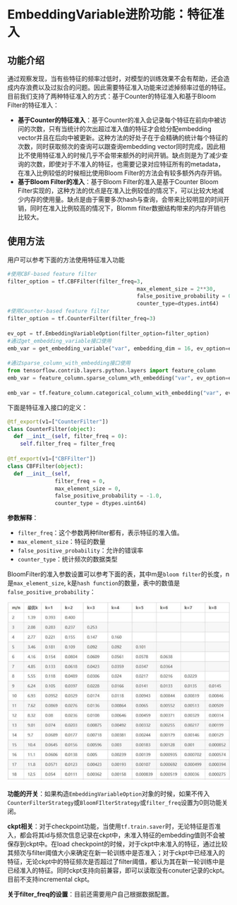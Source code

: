 # EmbeddingVariable进阶功能：特征准入
## 功能介绍
通过观察发现，当有些特征的频率过低时，对模型的训练效果不会有帮助，还会造成内存浪费以及过拟合的问题。因此需要特征准入功能来过滤掉频率过低的特征。
目前我们支持了两种特征准入的方式：基于Counter的特征准入和基于Bloom Filter的特征准入：

- **基于Counter的特征准入**：基于Counter的准入会记录每个特征在前向中被访问的次数，只有当统计的次出超过准入值的特征才会给分配embedding vector并且在后向中被更新。这种方法的好处子在于会精确的统计每个特征的次数，同时获取频次的查询可以跟查询embedding vector同时完成，因此相比不使用特征准入的时候几乎不会带来额外的时间开销。缺点则是为了减少查询的次数，即使对于不准入的特征，也需要记录对应特征所有的metadata，在准入比例较低的时候相比使用Bloom Filter的方法会有较多额外内存开销。
- **基于Bloom Filter的准入**：基于Bloom Filter的准入是基于Counter Bloom Filter实现的，这种方法的优点是在准入比例较低的情况下，可以比较大地减少内存的使用量。缺点是由于需要多次hash与查询，会带来比较明显的时间开销，同时在准入比例较高的情况下，Blomm filter数据结构带来的内存开销也比较大。

## 使用方法

用户可以参考下面的方法使用特征准入功能

```python
#使用CBF-based feature filter
filter_option = tf.CBFFilter(filter_freq=3,
                                         max_element_size = 2**30,
                                         false_positive_probability = 0.01,
                                         counter_type=dtypes.int64)
#使用Counter-based feature filter
filter_option = tf.CounterFilter(filter_freq=3)

ev_opt = tf.EmbeddingVariableOption(filter_option=filter_option)
#通过get_embedding_variable接口使用
emb_var = get_embedding_variable("var", embedding_dim = 16, ev_option=ev_opt)

#通过sparse_column_with_embedding接口使用
from tensorflow.contrib.layers.python.layers import feature_column
emb_var = feature_column.sparse_column_wth_embedding("var", ev_option=ev_opt)

emb_var = tf.feature_column.categorical_column_with_embedding("var", ev_option=ev_opt)
```
下面是特征准入接口的定义：
```python
@tf_export(v1=["CounterFilter"])
class CounterFilter(object):
  def __init__(self, filter_freq = 0):
    self.filter_freq = filter_freq
    
@tf_export(v1=["CBFFilter"])
class CBFFilter(object):
  def __init__(self,
               filter_freq = 0,
               max_element_size = 0,
               false_positive_probability = -1.0,
               counter_type = dtypes.uint64)
```
**参数解释**：

- `filter_freq`：这个参数两种filter都有，表示特征的准入值。
- `max_element_size`：特征的数量
- `false_positive_probability`：允许的错误率
- `counter_type`：统计频次的数据类型

BloomFilter的准入参数设置可以参考下面的表，其中m是`bloom filter`的长度，n是`max_element_size`, k是`hash function`的数量，表中的数值是`false_positive_probability`：

![img_1.png](Embedding-Variable/img_1.png)

**功能的开关**：如果构造`EmbeddingVariableOption`对象的时候，如果不传入`CounterFilterStrategy`或`BloomFIlterStrategy`或`filter_freq`设置为0则功能关闭。

**ckpt相关**：对于checkpoint功能，当使用`tf.train.saver`时，无论特征是否准入，都会将其id与频次信息记录在ckpt中，未准入特征的embedding值则不会被保存到ckpt中。在load checkpoint的时候，对于ckpt中未准入的特征，通过比较其频次与filter阈值大小来确定在新一轮训练中是否准入；对于ckpt中已经准入的特征，无论ckpt中的特征频次是否超过了filter阈值，都认为其在新一轮训练中是已经准入的特征。同时ckpt支持向前兼容，即可以读取没有conuter记录的ckpt。目前不支持incremental ckpt。

**关于filter_freq的设置**：目前还需要用户自己根据数据配置。

